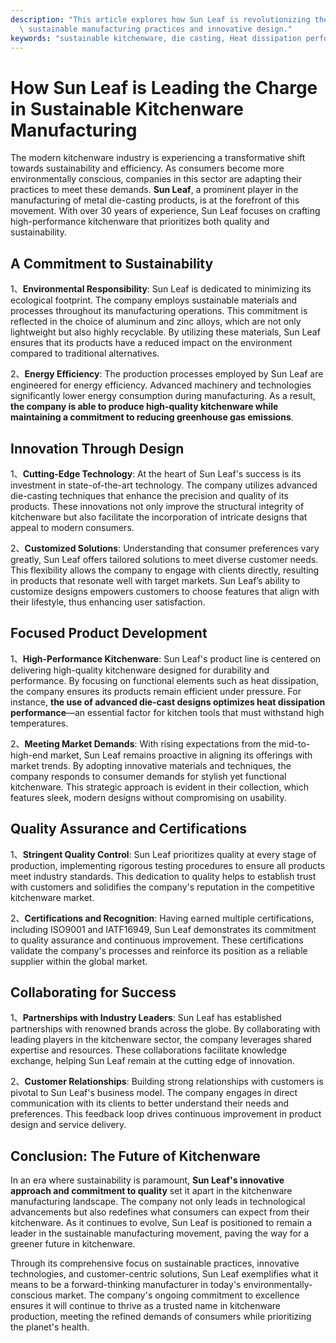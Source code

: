 ```yaml
---
description: "This article explores how Sun Leaf is revolutionizing the kitchenware industry through\
  \ sustainable manufacturing practices and innovative design."
keywords: "sustainable kitchenware, die casting, Heat dissipation performance, Die casting process"
---
```

# How Sun Leaf is Leading the Charge in Sustainable Kitchenware Manufacturing

The modern kitchenware industry is experiencing a transformative shift towards sustainability and efficiency. As consumers become more environmentally conscious, companies in this sector are adapting their practices to meet these demands. **Sun Leaf**, a prominent player in the manufacturing of metal die-casting products, is at the forefront of this movement. With over 30 years of experience, Sun Leaf focuses on crafting high-performance kitchenware that prioritizes both quality and sustainability.

## A Commitment to Sustainability

1、**Environmental Responsibility**: Sun Leaf is dedicated to minimizing its ecological footprint. The company employs sustainable materials and processes throughout its manufacturing operations. This commitment is reflected in the choice of aluminum and zinc alloys, which are not only lightweight but also highly recyclable. By utilizing these materials, Sun Leaf ensures that its products have a reduced impact on the environment compared to traditional alternatives.

2、**Energy Efficiency**: The production processes employed by Sun Leaf are engineered for energy efficiency. Advanced machinery and technologies significantly lower energy consumption during manufacturing. As a result, **the company is able to produce high-quality kitchenware while maintaining a commitment to reducing greenhouse gas emissions**.

## Innovation Through Design

1、**Cutting-Edge Technology**: At the heart of Sun Leaf's success is its investment in state-of-the-art technology. The company utilizes advanced die-casting techniques that enhance the precision and quality of its products. These innovations not only improve the structural integrity of kitchenware but also facilitate the incorporation of intricate designs that appeal to modern consumers.

2、**Customized Solutions**: Understanding that consumer preferences vary greatly, Sun Leaf offers tailored solutions to meet diverse customer needs. This flexibility allows the company to engage with clients directly, resulting in products that resonate well with target markets. Sun Leaf’s ability to customize designs empowers customers to choose features that align with their lifestyle, thus enhancing user satisfaction.

## Focused Product Development

1、**High-Performance Kitchenware**: Sun Leaf's product line is centered on delivering high-quality kitchenware designed for durability and performance. By focusing on functional elements such as heat dissipation, the company ensures its products remain efficient under pressure. For instance, **the use of advanced die-cast designs optimizes heat dissipation performance**—an essential factor for kitchen tools that must withstand high temperatures.

2、**Meeting Market Demands**: With rising expectations from the mid-to-high-end market, Sun Leaf remains proactive in aligning its offerings with market trends. By adopting innovative materials and techniques, the company responds to consumer demands for stylish yet functional kitchenware. This strategic approach is evident in their collection, which features sleek, modern designs without compromising on usability.

## Quality Assurance and Certifications

1、**Stringent Quality Control**: Sun Leaf prioritizes quality at every stage of production, implementing rigorous testing procedures to ensure all products meet industry standards. This dedication to quality helps to establish trust with customers and solidifies the company's reputation in the competitive kitchenware market.

2、**Certifications and Recognition**: Having earned multiple certifications, including ISO9001 and IATF16949, Sun Leaf demonstrates its commitment to quality assurance and continuous improvement. These certifications validate the company's processes and reinforce its position as a reliable supplier within the global market.

## Collaborating for Success

1、**Partnerships with Industry Leaders**: Sun Leaf has established partnerships with renowned brands across the globe. By collaborating with leading players in the kitchenware sector, the company leverages shared expertise and resources. These collaborations facilitate knowledge exchange, helping Sun Leaf remain at the cutting edge of innovation.

2、**Customer Relationships**: Building strong relationships with customers is pivotal to Sun Leaf's business model. The company engages in direct communication with its clients to better understand their needs and preferences. This feedback loop drives continuous improvement in product design and service delivery.

## Conclusion: The Future of Kitchenware

In an era where sustainability is paramount, **Sun Leaf's innovative approach and commitment to quality** set it apart in the kitchenware manufacturing landscape. The company not only leads in technological advancements but also redefines what consumers can expect from their kitchenware. As it continues to evolve, Sun Leaf is positioned to remain a leader in the sustainable manufacturing movement, paving the way for a greener future in kitchenware.

Through its comprehensive focus on sustainable practices, innovative technologies, and customer-centric solutions, Sun Leaf exemplifies what it means to be a forward-thinking manufacturer in today's environmentally-conscious market. The company's ongoing commitment to excellence ensures it will continue to thrive as a trusted name in kitchenware production, meeting the refined demands of consumers while prioritizing the planet's health.
